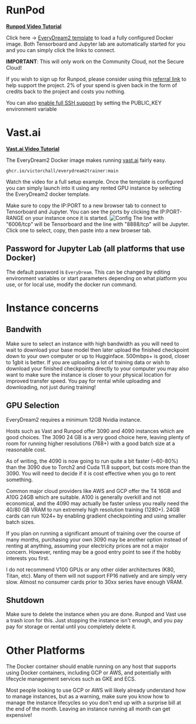 # RunPod

**[Runpod Video Tutorial](https://www.youtube.com/watch?v=XAULP-4hsnA)**

Click here -> [EveryDream2 template](https://runpod.io/gsc?template=d1v63jb36t&ref=bbp9dh8x) to load a fully configured Docker image.  Both Tensorboard and Jupyter lab are automatically started for you and you can simply click the links to connect.

**IMPORTANT**: This will only work on the Community Cloud, not the Secure Cloud!

If you wish to sign up for Runpod, please consider using this [referral link](https://runpod.io?ref=oko38cd0) to help support the project.  2% of your spend is given back in the form of credits back to the project and costs you nothing.

You can also [enable full SSH support](https://www.runpod.io/blog/how-to-achieve-true-ssh-on-runpod) by setting the PUBLIC_KEY environment variable

# Vast.ai

**[Vast.ai Video Tutorial](https://www.youtube.com/watch?v=PKQesb4om9I)**

The EveryDream2 Docker image makes running [vast.ai](https://console.vast.ai/) fairly easy.

`ghcr.io/victorchall/everydream2trainer:main`

Watch the video for a full setup example.  Once the template is configured you can simply launch into it using any rented GPU instance by selecting the EveryDream2 docker template. 

Make sure to copy the IP:PORT to a new browser tab to connect to Tensorboard and Jupyter. You can see the ports by clicking the IP:PORT-RANGE on your instance once it is started.
![Config](vastai_ports.jpg)
The line with "6006/tcp" will be Tensorboard and the line with "8888/tcp" will be Jupyter. Click one to select, copy, then paste into a new browser tab.

## Password for Jupyter Lab (all platforms that use Docker)

The default password is `EveryDream`. This can be changed by editing environment variables or start parameters depending on what platform you use, or for local use, modify the docker run command.

# Instance concerns

## Bandwith

Make sure to select an instance with high bandwidth as you will need to wait to download your base model then later upload the finished checkpoint down to your own computer or up to Hugginface.  500mbps+ is good, closer to 1gbit is better.  If you are uploading a lot of training data or wish to download your finished checkpoints directly to your computer you may also want to make sure the instance is closer to your physical location for improved transfer speed.  You pay for rental while uploading and downloading, not just during training!

## GPU Selection

EveryDream2 requires a minimum 12GB Nvidia instance. 

Hosts such as Vast and Runpod offer 3090 and 4090 instances which are good choices.  The 3090 24 GB is a very good choice here, leaving plenty of room for running higher resolutions (768+) with a good batch size at a reasonable cost.  

As of writing, the 4090 is now going to run quite a bit faster (~60-80%) than the 3090 due to Torch2 and Cuda 11.8 support, but costs more than the 3090.  You will need to decide if it is cost effective when you go to rent something. 

Common major cloud providers like AWS and GCP offer the T4 16GB and A10G 24GB which are suitable.  A100 is generally overkill and not economical, and the 4090 may actually be faster unless you really need the 40/80 GB VRAM to run extremely high resolution training (1280+).  24GB cards can run 1024+ by enabling gradient checkpointing and using smaller batch sizes. 

If you plan on running a significant amount of training over the course of many months, purchasing your own 3090 may be another option instead of renting at anything, assuming your electricity prices are not a major concern.  However, renting may be a good entry point to see if the hobby interests you first.

I do not recommend V100 GPUs or any other older architectures (K80, Titan, etc).  Many of them will not support FP16 natively and are simply very slow.  Almost no consumer cards prior to 30xx series have enough VRAM. 

## Shutdown

Make sure to delete the instance when you are done.  Runpod and Vast use a trash icon for this.  Just stopping the instance isn't enough, and you pay pay for storage or rental until you completely delete it.

# Other Platforms

The Docker container should enable running on any host that supports using Docker containers, including GCP or AWS, and potentially with lifecycle management services such as GKE and ECS.  

Most people looking to use GCP or AWS will likely already understand how to manage instances, but as a warning, make sure you know how to manage the instance lifecycles so you don't end up with a surprise bill at the end of the month. Leaving an instance running all month can get expensive!
